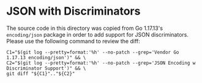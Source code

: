 # JSON with Discriminators

The source code in this directory was copied from Go 1.17.13's `encoding/json` package in order to add support for JSON discriminators. Please use the following command to review the diff:

```shell
C1="$(git log --pretty=format:'%h' --no-patch --grep='Vendor Go 1.17.13 encoding/json')" && \
C2="$(git log --pretty=format:'%h' --no-patch --grep='JSON Encoding w Discriminator Support')" && \
git diff "${C1}".."${C2}"
```

